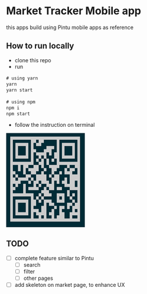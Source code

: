 # Market Tracker Mobile app
this apps build using Pintu mobile apps as reference

## How to run locally
- clone this repo
- run
```
# using yarn
yarn
yarn start

# using npm
npm i
npm start
```
- follow the instruction on terminal

![alt text](./qr%20code.PNG)

## TODO
- [ ] complete feature similar to Pintu
  - [ ] search
  - [ ] filter
  - [ ] other pages
- [ ] add skeleton on market page, to enhance UX
